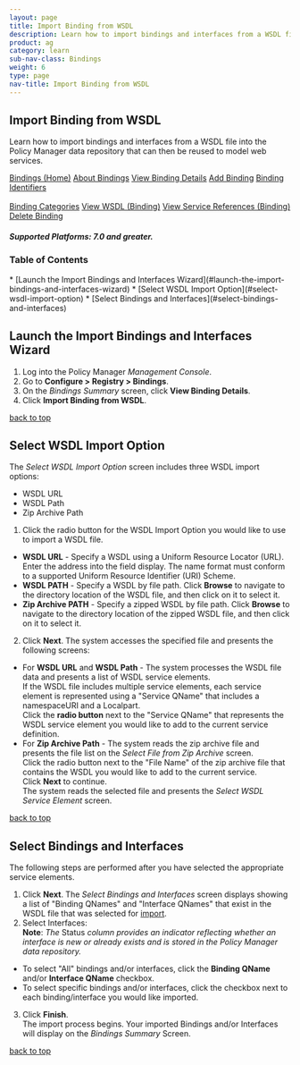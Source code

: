 ```yaml
---
layout: page
title: Import Binding from WSDL
description: Learn how to import bindings and interfaces from a WSDL file into the Policy Manager data repository that can then be reused to model web services.
product: ag
category: learn
sub-nav-class: Bindings
weight:	6
type: page
nav-title: Import Binding from WSDL
---
```


## Import Binding from WSDL

Learn how to import bindings and interfaces from a WSDL file into the Policy Manager data repository that can then be reused to model web services.

<a href="bindings_toc.html" class="button secondary">Bindings (Home)</a> <a href="../bindings/about_bindings.html" class="button secondary">About Bindings</a> <a href="../bindings/view_binding_details.html" class="button secondary">View Binding Details</a>    <a href="../bindings/add_binding.html" class="button secondary">Add Binding</a>  <a href="../bindings/binding_identifiers.html" class="button secondary">Binding Identifiers</a> <br><br><a href="../bindings/binding_categories.html" class="button secondary">Binding Categories</a> <a href="../bindings/view_wsdl_binding.html" class="button secondary">View WSDL (Binding)</a> <a href="../bindings/view_service_references_binding.html" class="button secondary">View Service References (Binding)</a> <a href="../bindings/delete_binding.html" class="button secondary">Delete Binding</a>
<h5 class="stamp">Supported Platforms: 7.0 and greater.</h5>

### Table of Contents
<div id="toc-marker"></div>
* [Launch the Import Bindings and Interfaces Wizard](#launch-the-import-bindings-and-interfaces-wizard)
* [Select WSDL Import Option](#select-wsdl-import-option)
* [Select Bindings and Interfaces](#select-bindings-and-interfaces)


## Launch the Import Bindings and Interfaces Wizard

1. Log into the Policy Manager *Management Console*.
2. Go to **Configure > Registry > Bindings**.  
2. On the *Bindings Summary* screen, click **View Binding Details**.  
3. Click **Import Binding from WSDL**.

<a href="#top">back to top</a> 

## Select WSDL Import Option
The *Select WSDL Import Option* screen includes three WSDL import options:

* WSDL URL
* WSDL Path
* Zip Archive Path

1. Click the radio button for the WSDL Import Option you would like to use to import a WSDL file.  
  *  **WSDL URL** - Specify a WSDL using a Uniform Resource Locator (URL). Enter the address into the field display. The name format must conform to a supported Uniform Resource Identifier (URI) Scheme.
  *  **WSDL PATH** - Specify a WSDL by file path. Click **Browse** to navigate to the directory location of the WSDL file, and then click on it to select it.
   *  **Zip Archive PATH** - Specify a zipped WSDL by file path. Click **Browse** to navigate to the directory location of the zipped WSDL file, and then click on it to select it.
2. Click **Next**. The system accesses the specified file and presents the following screens:
  * For **WSDL URL** and **WSDL Path** - The system processes the WSDL file data and presents a list of WSDL service elements.  
If the WSDL file includes multiple service elements, each service element is represented using a "Service QName" that includes a namespaceURI and a Localpart.  
Click the **radio button** next to the "Service QName" that represents the WSDL service element you would like to add to the current service definition.
  * For **Zip Archive Path** - The system reads the zip archive file and presents the file list on the *Select File from Zip Archive* screen.  
Click the radio button next to the "File Name" of the zip archive file that contains the WSDL you would like to add to the current service.  
Click **Next** to continue.  
The system reads the selected file and presents the *Select WSDL Service Element* screen.

<a href="#top">back to top</a> 

## Select Bindings and Interfaces

The following steps are performed after you have selected the appropriate service elements.

1. Click **Next**. 
The *Select Bindings and Interfaces* screen displays showing a list of "Binding QNames" and "Interface QNames" that exist in the WSDL file that was selected for [import](#select-wsdl-import-option).
2. Select Interfaces:  
**Note**: *The* Status *column provides an indicator reflecting whether an interface is new or already exists and is stored in the Policy Manager data repository.*
  * To select "All" bindings and/or interfaces, click the **Binding QName** and/or **Interface QName** checkbox.
  * To select specific bindings and/or interfaces, click the checkbox next to each binding/interface you would like imported.  
3. Click **Finish**.  
The import process begins. Your imported Bindings and/or Interfaces will display on the *Bindings Summary* Screen.

<a href="#top">back to top</a> 

